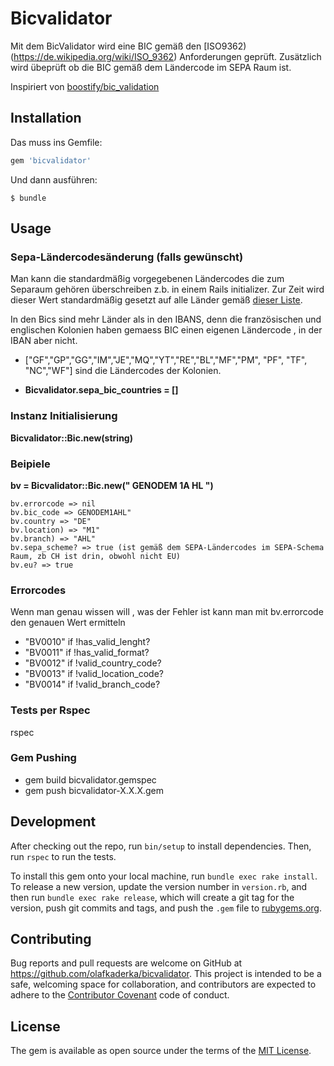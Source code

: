 # Bicvalidator
Mit dem BicValidator wird eine BIC gemäß den [ISO9362)(https://de.wikipedia.org/wiki/ISO_9362) Anforderungen geprüft. Zusätzlich wird übeprüft ob die BIC gemäß dem Ländercode im SEPA Raum ist.

Inspiriert von [boostify/bic_validation](https://github.com/boostify/bic_validation)

## Installation

Das muss ins Gemfile:

```ruby
gem 'bicvalidator'
```

Und dann ausführen:

    $ bundle

## Usage

### Sepa-Ländercodesänderung (falls gewünscht)
Man kann die standardmäßig vorgegebenen Ländercodes die zum Separaum gehören überschreiben z.b. in einem Rails initializer.
Zur Zeit wird dieser Wert standardmäßig gesetzt auf alle Länder gemäß [dieser Liste](https://wiki.xmldation.com/Support/EPC/List_of_SEPA_countries).

In den Bics sind mehr Länder als in den IBANS, denn die französischen und englischen Kolonien haben gemaess BIC einen eigenen Ländercode , in der IBAN aber nicht. 
* ["GF","GP","GG","IM","JE","MQ","YT","RE","BL","MF","PM", "PF", "TF", "NC","WF"] sind die Ländercodes der Kolonien.

* **Bicvalidator.sepa_bic_countries = []**

### Instanz Initialisierung
**Bicvalidator::Bic.new(string)**

### Beipiele
**bv = Bicvalidator::Bic.new(" GENODEM 1A HL ")**
   
    bv.errorcode => nil
    bv.bic_code => GENODEM1AHL"
    bv.country => "DE"
    bv.location) => "M1"
    bv.branch) => "AHL"
    bv.sepa_scheme? => true (ist gemäß dem SEPA-Ländercodes im SEPA-Schema Raum, zb CH ist drin, obwohl nicht EU)
    bv.eu? => true

### Errorcodes
Wenn man genau wissen will , was der Fehler ist kann man mit bv.errorcode den genauen Wert ermitteln
* "BV0010" if !has_valid_lenght?
* "BV0011" if !has_valid_format?
* "BV0012" if !valid_country_code?
* "BV0013" if !valid_location_code?
* "BV0014" if !valid_branch_code?

### Tests per Rspec
rspec

### Gem Pushing
* gem build bicvalidator.gemspec
* gem push bicvalidator-X.X.X.gem

## Development

After checking out the repo, run `bin/setup` to install dependencies. Then, run `rspec` to run the tests. 

To install this gem onto your local machine, run `bundle exec rake install`. To release a new version, update the version number in `version.rb`, and then run `bundle exec rake release`, which will create a git tag for the version, push git commits and tags, and push the `.gem` file to [rubygems.org](https://rubygems.org).


## Contributing

Bug reports and pull requests are welcome on GitHub at https://github.com/olafkaderka/bicvalidator. This project is intended to be a safe, welcoming space for collaboration, and contributors are expected to adhere to the [Contributor Covenant](http://contributor-covenant.org) code of conduct.

## License

The gem is available as open source under the terms of the [MIT License](http://opensource.org/licenses/MIT).

